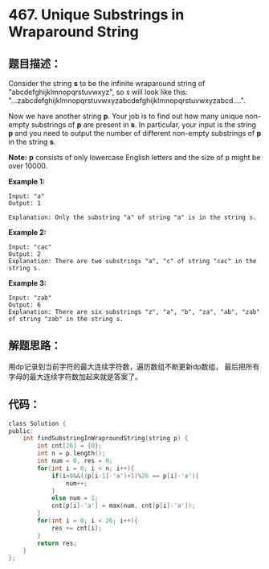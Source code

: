 # 467. Unique Substrings in Wraparound String
## 题目描述：
Consider the string **s** to be the infinite wraparound string of "abcdefghijklmnopqrstuvwxyz", so s will look like this: 
"...zabcdefghijklmnopqrstuvwxyzabcdefghijklmnopqrstuvwxyzabcd....".  

Now we have another string **p**. Your job is to find out how many unique non-empty substrings of **p** are present in **s**. In particular, your input is the string **p** and you need to output the number of different non-empty substrings of **p** in the string **s**.  

**Note:** **p** consists of only lowercase English letters and the size of p might be over 10000.  
  
**Example 1:**
```
Input: "a"
Output: 1

Explanation: Only the substring "a" of string "a" is in the string s.
```
  
**Example 2:**
```
Input: "cac"
Output: 2
Explanation: There are two substrings "a", "c" of string "cac" in the string s.
```
  
**Example 3:**
```
Input: "zab"
Output: 6
Explanation: There are six substrings "z", "a", "b", "za", "ab", "zab" of string "zab" in the string s.
```
## 解题思路：
用dp记录到当前字符的最大连续字符数，遍历数组不断更新dp数组，
最后把所有字母的最大连续字符数加起来就是答案了。
## 代码：
``` C
class Solution {
public:
    int findSubstringInWraproundString(string p) {
        int cnt[26] = {0};
        int n = p.length();
        int num = 0, res = 0;
        for(int i = 0; i < n; i++){
            if(i>0&&((p[i-1]-'a')+1)%26 == p[i]-'a'){
                num++;
            }
            else num = 1;
            cnt[p[i]-'a'] = max(num, cnt[p[i]-'a']);
        }
        for(int i = 0; i < 26; i++){
            res += cnt[i];
        }
        return res;
    }
};
```
